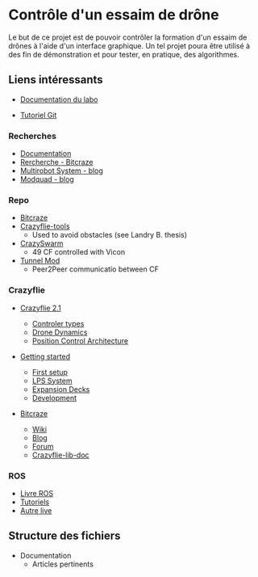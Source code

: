 #  Contrôle d'un essaim de drône

Le but de ce projet est de pouvoir contrôler la formation d'un essaim de drônes à l'aide d'un interface graphique. Un tel projet poura être utilisé à des fin de démonstration et pour tester, en pratique, des algorithmes.

## Liens intéressants

- [Documentation du labo](https://mrasl.gitbooks.io/documentation/UAV/bitcraze-crazyflie.html)

- [Tutoriel Git](https://git-scm.com/book/en/v2/Git-Basics-Getting-a-Git-Repository)

### Recherches
- [Documentation](/Documentation/Summary.md)
- [Rercherche - Bitcraze](https://www.bitcraze.io/portals/research/)
- [Multirobot System - blog](https://www.bitcraze.io/2017/06/towards-persistent-adaptive-multi-robot-systems/)
- [Modquad - blog](https://www.bitcraze.io/2017/11/modquad-self-assemble-flying-structures/)

### Repo
- [Bitcraze](https://github.com/bitcraze)
- [Crazyflie-tools](https://github.com/blandry/crazyflie-tools)
  - Used to avoid obstacles (see Landry B. thesis)
- [CrazySwarm](https://github.com/USC-ACTLab/crazyswarm) 
  - 49 CF controlled with Vicon
- [Tunnel Mod](https://github.com/resibots/crazyflie-firmware/)
  - Peer2Peer communicatio between CF


### Crazyflie
- [Crazyflie 2.1](https://www.bitcraze.io/documentation/tutorials/getting-started-with-crazyflie-2-x/)
  - [Controler types](https://www.bitcraze.io/2020/02/out-of-control/)
  - [Drone Dynamics](https://www.bitcraze.io/2018/11/demystifying-drone-dynamics/)
  - [Position Control Architecture](https://www.bitcraze.io/2016/05/position-control-moved-into-the-firmware/)
  
- [Getting started](https://www.bitcraze.io/documentation/start/)
  - [First setup](https://www.bitcraze.io/documentation/tutorials/getting-started-with-crazyflie-2-x/)
  - [LPS System](https://www.bitcraze.io/documentation/tutorials/getting-started-with-loco-positioning-system/)
  - [Expansion Decks](https://www.bitcraze.io/documentation/tutorials/getting-started-with-expansion-decks/)
  - [Development](https://www.bitcraze.io/documentation/tutorials/getting-started-with-development/)

- [Bitcraze](https://www.bitcraze.io/)
  - [Wiki](https://wiki.bitcraze.io/)
  - [Blog](https://www.bitcraze.io/blog/)
  - [Forum](https://forum.bitcraze.io/)
  - [Crazyflie-lib-doc](https://www.bitcraze.io/documentation/repository/crazyflie-lib-python/master/user-guides/python_api/)

### ROS
- [Livre ROS](https://books.google.ca/books?id=skFPDwAAQBAJ&pg=PA339&lpg=PA339&dq=crazyflie+lib+scan&source=bl&ots=fgtFKHcJSd&sig=ACfU3U0iAfU0DtVE7Bun8h29GCLQc0aXOg&hl=fr&sa=X&ved=2ahUKEwiz3O-5grTpAhUBU98KHVRLDw4Q6AEwAnoECAoQAQ#v=onepage&q&f=false)
- [Tutoriels](http://wiki.ros.org/ROS/Tutorials)
- [Autre live](https://www.scribd.com/document/360234366/Robot-Operating-System-ROS-The-Complete-Reference-Volume-2)


## Structure des fichiers

  - Documentation
    - Articles pertinents